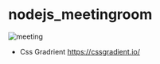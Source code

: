 # nodejs_meetingroom
![meeting](https://user-images.githubusercontent.com/72249659/151922374-fa0d2793-6dd3-44a4-9e87-a1a51b6e1cc9.jpg)

- Css Gradrient
https://cssgradient.io/
